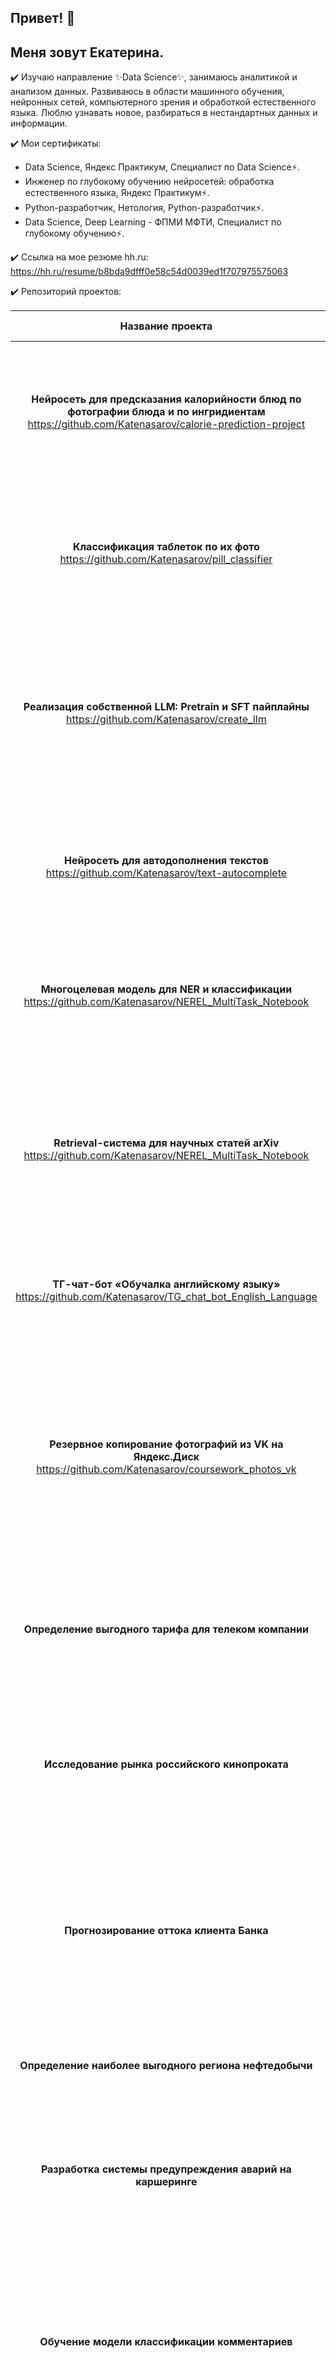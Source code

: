 ## Привет! 👋

<!--
**Katenasarov/Katenasarov** is a ✨ _special_ ✨ repository because its `README.md` (this file) appears on your GitHub profile.

Here are some ideas to get you started:

- 🔭 I’m currently working on ...
- 🌱 I’m currently learning ...
- 👯 I’m looking to collaborate on ...
- 🤔 I’m looking for help with ...
- 💬 Ask me about ...
- 📫 How to reach me: ...
- 😄 Pronouns: ...
- ⚡ Fun fact: ...
-->

## Меня зовут Екатерина.

✔️ Изучаю направление ✨Data Science✨, занимаюсь аналитикой и анализом данных. Развиваюсь в области машинного обучения, нейронных сетей, компьютерного зрения и обработкой естественного языка. Люблю узнавать новое, разбираться в нестандартных данных и информации.

✔️ Мои сертификаты:
- Data Science, Яндекс Практикум, Специалист по Data Science⚡.
- Инженер по глубокому обучению нейросетей: обработка естественного языка, Яндекс Практикум⚡.
- Python-разработчик, Нетология, Python-разработчик⚡.
- Data Science, Deep Learning - ФПМИ МФТИ, Специалист по глубокому обучению⚡.

✔️ Ссылка на мое резюме hh.ru:
https://hh.ru/resume/b8bda9dfff0e58c54d0039ed1f707975575063

✔️ Репозиторий проектов:

| Название проекта | Описание | Навыки и инструменты |
| :---: |  :---: | :---: |
|**Нейросеть для предсказания калорийности блюд по фотографии блюда и по ингридиентам** https://github.com/Katenasarov/calorie-prediction-project | Разработка мультимодальной нейросети, предсказывающей калорийность по фотографии блюда и списку ингредиентов. | *Python TensorFlow Computer Vision NLP Multimodal Learning LSTM Transfer Learning Image Processing Токенизация Word Embeddings Pandas Matplotlib Scikit-learn OpenCV*|
|**Классификация таблеток по их фото** https://github.com/Katenasarov/pill_classifier | Создать автоматический контроль качества через компьютерное зрение. Для этого нужно разработать алгоритм распознавания таблеток по фото. | *Python PyTorch CNN Computer Vision Image Processing Transfer Learning Scikit-learn*|
|**Реализация собственной LLM: Pretrain и SFT пайплайны** https://github.com/Katenasarov/create_llm | Разработка end-to-end пайплайнов для обучения языковой модели с нуля (pretrain) на корпусе русской классической литературы и последующего инструктивного обучения (SFT) для получения ассистента. | *Python PyTorch Transformers Hugging Face Tokenizers TRL NLP LLM Pretraining SFT Fine-Tuning Data Processing Text Generation LSTM RuBERT Model Evaluation*|
|**Нейросеть для автодополнения текстов** https://github.com/Katenasarov/text-autocomplete | Разработка легковесной LSTM-модели для предсказания продолжения текста и её сравнение с предобученной моделью distilgpt2. | *Python PyTorch NLP LSTM distilgpt2 Hugging Face Transformers Токенизация*|
|**Многоцелевая модель для NER и классификации** https://github.com/Katenasarov/NEREL_MultiTask_Notebook | Разработка единой multi-task модели для совместного решения задач распознавания именованных сущностей (NER) и классификации событий. | *Multi-Task Learning RuBERT NER + Text Classification Hugging Face*|
|**Retrieval-система для научных статей arXiv** https://github.com/Katenasarov/NEREL_MultiTask_Notebook | Разработка системы семантического поиска, способной находить наиболее релевантные научные статьи по текстовым запросам с высокой точностью (MRR@5 > 0.91) | *Semantic Search BAAI/bge-base-en-v1.5 Embeddings Hugging Face*|
|**ТГ-чат-бот «Обучалка английскому языку»** https://github.com/Katenasarov/TG_chat_bot_English_Language | Разработка Telegram-бота для изучения английского языка с функционалом создания персонального словаря. | Python SQLAlchemy PostgreSQL pyTelegramBotAPI*|
|**Резервное копирование фотографий из VK на Яндекс.Диск** https://github.com/Katenasarov/coursework_photos_vk| Программа для автоматического резервного копирования фотографий с профиля VK на Яндекс.Диск. Получение метаданных, обработка аватарок максимального размера и сохранение с именами на основе количества лайков. | Python VK API Yandex Disk API REST API JSON INI-файлы Requests Pandas Logging Pytest |
|**Определение выгодного тарифа для телеком компании**| На основе данных клиентов оператора сотовой связи проанализировать поведение клиентов и поиск оптимального тарифа. | *Python Pandas Matplotlib NumPY SkiPy описательная статистика проверка статистических гипотез EDA*|
|**Исследование рынка российского кинопроката**| Изучить рынок российского кинопроката и выявить текущие тренды. Сделать аналих насколько  фильмы, которые получили государственную поддержку, интересны зрителю|*Python Pandas Matplotlib EDA*|
|**Прогнозирование оттока клиента Банка**|Нужно спрогнозировать, уйдёт клиент из банка в ближайшее время или нет. Предоставлены исторические данные о поведении клиентов и расторжении договоров с банком. | *Python Pandas Scikit-learn EDA* |
|**Определение наиболее выгодного региона нефтедобычи**| Необходимо построить модель для определения региона, где добыча принесёт наибольшую прибыль. |*Pandas Scikit-learn бутсреп EDA*|
|**Разработка системы предупреждения аварий на каршеринге**| На основе исторических данных из базы данных выявить причины возникновения аварий и создать алерт о безопасном вождении.  | *Python Pandas Scikit-learn PostgreSQL EDA* |
|**Обучение модели классификации комментариев**| Интернет-магазин запускает новый сервис. Теперь пользователи могут редактировать и дополнять описания товаров. Требуется инструмент, который будет искать токсичные комментарии и отправлять их на модерацию.  | *Python Pandas BERT nltk tf-idf EDA* |
|**Обработка фотографий покупателя**| Строится модель, которая по фотографии определит приблизительный возраст человека. | *Python Keras EDA* |
|**Поиск по изображению**| Разработать модель соединяющую текстовые данные и изображения.  | *BERT Pytorch Scikit-learn EDA* |
